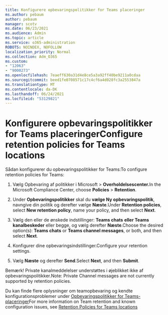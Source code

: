 ```yaml
---
title: Konfigurere opbevaringspolitikker for Teams placeringer
ms.author: pebaum
author: pebaum
manager: scotv
ms.date: 06/23/2021
ms.audience: Admin
ms.topic: article
ms.service: o365-administration
ROBOTS: NOINDEX, NOFOLLOW
localization_priority: Normal
ms.collection: Adm_O365
ms.custom:
- "12063"
- "9000273"
ms.openlocfilehash: 7eaeff630a31d4e8ce5a3a92ff40be9211a0cdaa
ms.sourcegitcommit: beed1fe0708571c17c4cf6a4d028fc3a2553847a
ms.translationtype: MT
ms.contentlocale: da-DK
ms.lasthandoff: 06/24/2021
ms.locfileid: "53129821"
---
```

# <a name="configure-retention-policies-for-teams-locations"></a><span data-ttu-id="3723e-102">Konfigurere opbevaringspolitikker for Teams placeringer</span><span class="sxs-lookup"><span data-stu-id="3723e-102">Configure retention policies for Teams locations</span></span>

<span data-ttu-id="3723e-103">Sådan konfigurerer du opbevaringspolitikker for Teams:</span><span class="sxs-lookup"><span data-stu-id="3723e-103">To configure retention policies for Teams:</span></span>

1. <span data-ttu-id="3723e-104">Vælg Opbevaring af politikker i Microsoft  >  **Overholdelsescenter.**</span><span class="sxs-lookup"><span data-stu-id="3723e-104">In the Microsoft Compliance Center, choose **Policies** > **Retention**.</span></span>

1. <span data-ttu-id="3723e-105">Under **Opbevaringspolitikker** skal du **vælge Ny opbevaringspolitik**, navngive din politik og derefter vælge **Næste**.</span><span class="sxs-lookup"><span data-stu-id="3723e-105">Under **Retention policies**, select **New retention policy**, name your policy, and then select **Next**.</span></span>

1. <span data-ttu-id="3723e-106">Vælg den eller de ønskede indstillinger: **Teams chats** **eller Teams kanalbeskeder** eller begge, og vælg derefter **Næste**.</span><span class="sxs-lookup"><span data-stu-id="3723e-106">Choose the desired option(s): **Teams chats** or **Teams channel messages**, or both, and then select **Next**.</span></span>

1. <span data-ttu-id="3723e-107">Konfigurer dine opbevaringsindstillinger.</span><span class="sxs-lookup"><span data-stu-id="3723e-107">Configure your retention settings.</span></span> 

1. <span data-ttu-id="3723e-108">Vælg **Næste** og derefter **Send**.</span><span class="sxs-lookup"><span data-stu-id="3723e-108">Select **Next**, and then **Submit**.</span></span>

<span data-ttu-id="3723e-109">Bemærk! Private kanalmeddelelser understøttes i øjeblikket ikke af opbevaringspolitikker.</span><span class="sxs-lookup"><span data-stu-id="3723e-109">Note: Private Channel messages are not currently supported by retention policies.</span></span>

<span data-ttu-id="3723e-110">Du kan finde flere oplysninger om teamopbevaring og kendte konfigurationsproblemer under [Opbevaringspolitikker for Teams-placeringer](/microsoft-365/compliance/create-retention-policies#retention-policy-for-teams-locations)</span><span class="sxs-lookup"><span data-stu-id="3723e-110">For more information on Team retention and known configuration issues, see [Retention Policies for Teams locations](/microsoft-365/compliance/create-retention-policies#retention-policy-for-teams-locations)</span></span>

